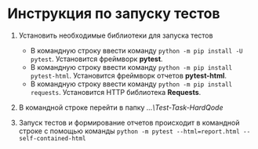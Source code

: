 # Инструкция по запуску тестов

1. Установить необходимые библиотеки для запуска тестов
    * В командную строку ввести команду `python -m pip install -U pytest`. Установится фреймворк **pytest**.
    * В командную строку ввести команду `python -m pip install pytest-html`. Установится фреймворк отчетов **pytest-html**.
    * В командную строку ввести команду `python -m pip install requests`. Установится HTTP библиотека **Requests**.
    
2. В командной строке перейти в папку *...\Test-Task-HardQode*

3. Запуск тестов и формирование отчетов происходит в командной строке с помощью команды `python -m pytest --html=report.html --self-contained-html`